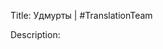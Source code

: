 Title: Удмурты | #TranslationTeam

Description:

<!--- URL: https://www.youtube.com/playlist?list=PL1yhyLyBfE6R6CGeLJ5BkzM-4psqYdolu -->
